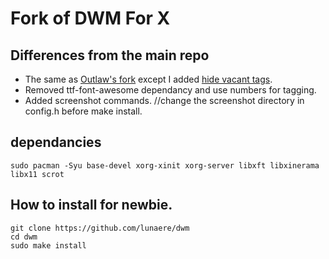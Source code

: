 # Fork of DWM For X

## Differences from the main repo
- The same as [Outlaw's fork](https://github.com/MentalOutlaw/dwm) except I added [hide vacant tags](https://dwm.suckless.org/patches/hide_vacant_tags/).
- Removed ttf-font-awesome dependancy and use numbers for tagging.
- Added screenshot commands. //change the screenshot directory in config.h before make install.

## dependancies
```
sudo pacman -Syu base-devel xorg-xinit xorg-server libxft libxinerama libx11 scrot
```


## How to install for newbie.
```
git clone https://github.com/lunaere/dwm
cd dwm
sudo make install
```
